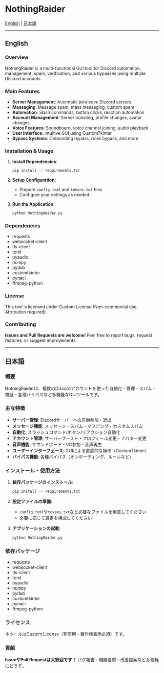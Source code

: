 # NothingRaider

[English](#english) | [日本語](#japanese)

---

## English

### Overview
NothingRaider is a multi-functional GUI tool for Discord automation, management, spam, verification, and various bypasses using multiple Discord accounts.

### Main Features
- **Server Management**: Automatic join/leave Discord servers
- **Messaging**: Message spam, mass messaging, custom spam
- **Automation**: Slash commands, button clicks, reaction automation
- **Account Management**: Server boosting, profile changes, avatar changes
- **Voice Features**: Soundboard, voice channel joining, audio playback
- **User Interface**: Intuitive GUI using CustomTkinter
- **Bypass Systems**: Onboarding bypass, rules bypass, and more

### Installation & Usage

1. **Install Dependencies**:
   ```bash
   pip install -r requirements.txt
   ```

2. **Setup Configuration**:
   - Prepare `config.toml` and `tokens.txt` files
   - Configure your settings as needed

3. **Run the Application**:
   ```bash
   python NothingRaider.py
   ```

### Dependencies
- requests
- websocket-client
- tls-client
- toml
- pyaudio
- numpy
- pydub
- customtkinter
- pynacl
- ffmpeg-python

### License
This tool is licensed under Custom License (Non-commercial use, Attribution required).

### Contributing
**Issues and Pull Requests are welcome!**
Feel free to report bugs, request features, or suggest improvements.

---

## 日本語

### 概要
NothingRaiderは、複数のDiscordアカウントを使った自動化・管理・スパム・検証・各種バイパスなど多機能なGUIツールです。

### 主な特徴
- **サーバー管理**: Discordサーバーへの自動参加・退出
- **メッセージ機能**: メッセージ・スパム・マスピング・カスタムスパム
- **自動化**: スラッシュコマンド/ボタン/リアクション自動化
- **アカウント管理**: サーバーブースト・プロフィール変更・アバター変更
- **音声機能**: サウンドボード・VC参加・音声再生
- **ユーザーインターフェース**: GUIによる直感的な操作（CustomTkinter）
- **バイパス機能**: 各種バイパス（オンボーディング、ルールなど）

### インストール・使用方法

1. **依存パッケージのインストール**:
   ```bash
   pip install -r requirements.txt
   ```

2. **設定ファイルの準備**:
   - `config.toml`や`tokens.txt`など必要なファイルを用意してください
   - 必要に応じて設定を構成してください

3. **アプリケーションの起動**:
   ```bash
   python NothingRaider.py
   ```

### 依存パッケージ
- requests
- websocket-client
- tls-client
- toml
- pyaudio
- numpy
- pydub
- customtkinter
- pynacl
- ffmpeg-python

### ライセンス
本ツールはCustom License（非商用・著作権表示必須）です。

### 貢献
**IssueやPull Requestは大歓迎です！**
バグ報告・機能要望・改善提案などお気軽にどうぞ。 
